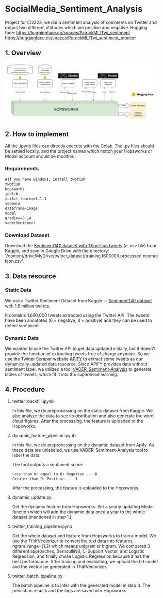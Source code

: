 # SocialMedia_Sentiment_Analysis


Project for ID2223, we did a sentiment analysis of comments on Twitter and output two different attitudes which are positive and negative.
Hugging face: https://huggingface.co/spaces/PatrickML/Twi_sentiment
https://huggingface.co/spaces/PatrickML/Twi_sentiment_monitor

## 1. Overview
![Whole Pipeline](https://github.com/ZhihanX/SocialMedia_Sentiment_Analysis/blob/main/pipeline.png)
## 2. How to implement
All the .ipynb files can directly execute with the Colab. The .py files should be settled locally, and the project names which match your Hopsworks or Modal account should be modified.
### Requirements
```
#If you have windows, install twofish
twofish
hopsworks
joblib
scikit-learn==1.1.1
seaborn
dataframe-image
modal
gradio==3.14
vaderSentiment
```
### Download Dataset
Download the [Sentiment140 dataset with 1.6 million tweets](https://www.kaggle.com/datasets/kazanova/sentiment140) (a .csv file) from Kaggle, and save in Google Drive with the directory: '/content/drive/MyDrive/twitter_dataset/training.1600000.processed.noemoticon.csv'.
## 3. Data resource
### Static Data
We use a Twitter Sentiment Dataset from Kaggle -- [Sentiment140 dataset with 1.6 million tweets](https://www.kaggle.com/datasets/kazanova/sentiment140).

It contains 1,600,000 tweets extracted using the Twitter API. The tweets have been annotated (0 = negative, 4 = positive) and they can be used to detect sentiment 

### Dynamic Data
We wanted to use the Twitter API to get data updated initially, but it doesn't provide the function of extracting tweets free of charge anymore. So we use the Twitter Scraper website [APIFY](https://console.apify.com/) to extract some tweets as our dynamically updated data resource. Since APIFY provides data without sentiment label, we utilized a tool [VADER-Sentiment-Analysis](https://github.com/cjhutto/vaderSentiment) to generate lables of tweets, which fit it into the supervised learning.

## 4. Procedure
1. twitter_backfill.ipynb
   
   In this file, we do preprocessing on the static dataset from Kaggle. We also analyze the data to see its distribution and also generate the word cloud figures. After the processing, the feature is uploaded to the Hopsworks.
   
2. dynamic_feature_pipeline.ipynb

   In this file, we do preprocessing on the dynamic dataset from Apify. As these data are unlabeled, we use VADER-Sentiment-Analysis tool to label the data.

   The tool outputs a sentiment score:
   ```
   Less than or equal to 0: Negative --- 0
   Greater than 0: Positive --- 1
   ```
    After the processing, the feature is uploaded to the Hopsworks.
   
3. dynamic_update.py

   Get the dynamic feature from Hopsworks. Set a yearly updating Modal function which will add the dynamic data once a year to the whole dataset (mentioned in step 1.).
4. twitter_training_pipeline.ipynb

   Get the whole dataset and feature from Hopsworks to train a model. We use the TfidfVectorizer to convert the text data into features, ngram_range=(1,2) which means unigram or bigram. We compared 3 different approaches, BernoulliNB, C-Support Vector, and Logistic Regression, and finally chose Logistic Regression because it has the best performance. After training and evaluating, we upload the LR model and the vectoriser generated in TfidfVectorizer.

5. twitter_batch_pipeline.py

   The batch pipeline is to infer with the generated model in step 4. The prediction results and the logs are saved into Hopsworks.
